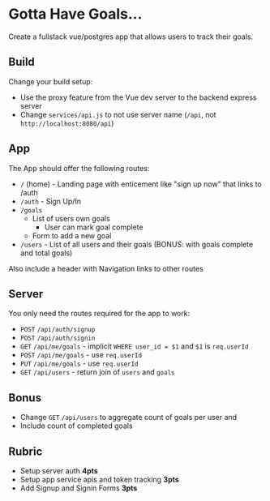 # Gotta Have Goals...

Create a fullstack vue/postgres app that allows users to track their goals.

## Build

Change your build setup:
* Use the proxy feature from the Vue dev server to the backend express server
* Change `services/api.js` to not use server name (`/api`, not `http://localhost:8080/api`)

## App

The App should offer the following routes:

* `/` (home) - Landing page with enticement like "sign up now" that links to /auth
* `/auth` - Sign Up/In
* `/goals`
    * List of users own goals
        * User can mark goal complete
    * Form to add a new goal
* `/users` - List of all users and their goals (BONUS: with goals complete and total goals)

Also include a header with Navigation links to other routes

## Server

You only need the routes required for the app to work:
* `POST` `/api/auth/signup`
* `POST` `/api/auth/signin`
* `GET` `/api/me/goals` - implicit `WHERE user_id = $1` and `$1` is `req.userId`
* `POST` `/api/me/goals` - use `req.userId`
* `PUT` `/api/me/goals` - use `req.userId`
* `GET` `/api/users` - return join of `users` and `goals`

## Bonus

* Change `GET` `/api/users` to aggregate count of goals per user and 
* Include count of completed goals

## Rubric

* Setup server auth **4pts**
* Setup app service apis and token tracking **3pts**
* Add Signup and Signin Forms **3pts**
